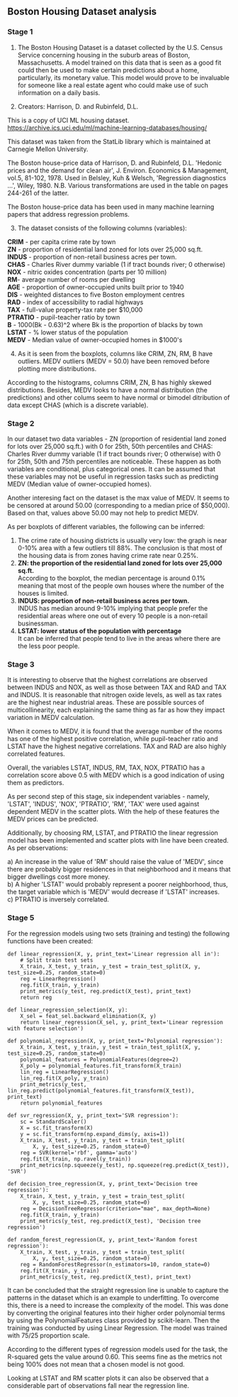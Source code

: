 ## Boston Housing Dataset analysis 

### Stage 1
1. The Boston Housing Dataset is a dataset collected by the U.S. Census Service concerning housing in the suburb areas of Boston, Massachusetts. A model trained on this data that is seen as a good fit could then be used to make certain predictions about a home, particularly, its monetary value. This model would prove to be invaluable for someone like a real estate agent who could make use of such information on a daily basis.

2. Creators: Harrison, D. and Rubinfeld, D.L.

This is a copy of UCI ML housing dataset.
https://archive.ics.uci.edu/ml/machine-learning-databases/housing/

This dataset was taken from the StatLib library which is maintained at Carnegie Mellon University.

The Boston house-price data of Harrison, D. and Rubinfeld, D.L. 'Hedonic
prices and the demand for clean air', J. Environ. Economics & Management,
vol.5, 81-102, 1978.   Used in Belsley, Kuh & Welsch, 'Regression diagnostics
...', Wiley, 1980.   N.B. Various transformations are used in the table on
pages 244-261 of the latter.

The Boston house-price data has been used in many machine learning papers that address regression
problems.  

3. The dataset consists of the following columns (variables):

<strong>CRIM</strong> - per capita crime rate by town <br>
<strong>ZN</strong> - proportion of residential land zoned for lots over 25,000 sq.ft. <br>
<strong>INDUS</strong> - proportion of non-retail business acres per town. <br>
<strong>CHAS</strong> - Charles River dummy variable (1 if tract bounds river; 0 otherwise) <br>
<strong>NOX</strong> - nitric oxides concentration (parts per 10 million) <br>
<strong>RM</strong>- average number of rooms per dwelling <br>
<strong>AGE</strong> - proportion of owner-occupied units built prior to 1940 <br>
<strong>DIS</strong> - weighted distances to five Boston employment centres <br>
<strong>RAD</strong> - index of accessibility to radial highways <br>
<strong>TAX</strong> - full-value property-tax rate per $10,000 <br>
<strong>PTRATIO</strong> - pupil-teacher ratio by town <br>
<strong>B</strong> - 1000(Bk - 0.63)^2 where Bk is the proportion of blacks by town <br>
<strong>LSTAT</strong> - % lower status of the population <br>
<strong>MEDV</strong> - Median value of owner-occupied homes in $1000's <br>

4. As it is seen from the boxplots, columns like CRIM, ZN, RM, B have outliers. MEDV outliers (MEDV = 50.0) have been removed before plotting more distributions.

According to the histograms, columns CRIM, ZN, B has highly skewed distributions. Besides, MEDV looks to have a normal distribution (the predictions) and other colums seem to have normal or bimodel ditribution of data except CHAS (which is a discrete variable).

### Stage 2

In our dataset two data variables - ZN (proportion of residential land zoned for lots over 25,000 sq.ft.) with 0 for 25th, 50th percentiles and CHAS: Charles River dummy variable (1 if tract bounds river; 0 otherwise) with 0 for 25th, 50th and 75th percentiles are noticeable. These happen as both variables are conditional, plus categorical ones. It can be assumed that these variables may not be useful in regression tasks such as predicting MEDV (Median value of owner-occupied homes).

Another interesing fact on the dataset is the max value of MEDV. It seems to be censored at around 50.00 (corresponding to a median price of $50,000). Based on that, values above 50.00 may not help to predict MEDV. 

As per boxplots of different variables, the following can be inferred:

1. The crime rate of housing districts is usually very low: the graph is near 0-10% area with a few outliers till 88%. The conclusion is that most of the housing data is from zones having crime rate near 0.25%.
2. <strong>ZN: the proportion of the residential land zoned for lots over 25,000 sq.ft.</strong> <br>
According to the boxplot, the median percentage is around 0.1% meaning that most of the people own houses where the number of the houses is limited.
3. <strong>INDUS: proportion of non-retail business acres per town.</strong><br>
INDUS has median around 9-10% implying that people prefer the residential areas where one out of every 10 people is a non-retail businessman.
4. <strong>LSTAT: lower status of the population with percentage </strong> <br>
It can be inferred that people tend to live in the areas where there are the less poor people.

### Stage 3

It is interesting to observe that the highest correlations are observed between INDUS and NOX, as well as those between TAX and RAD and TAX and INDUS. It is reasonable that nitrogen oxide levels, as well as tax rates are the highest near industrial areas. These are possible sources of multicollinearity, each explaining the same thing as far as how they impact variation in MEDV calculation.

When it comes to MEDV, it is found that the average number of the rooms has one of the highest positive correlation, while pupil-teacher ratio and LSTAT have the highest negative correlations. TAX and RAD are also highly correlated features.

Overall, the variables LSTAT, INDUS, RM, TAX, NOX, PTRATIO has a correlation score above 0.5 with MEDV which is a good indication of using them as predictors.

As per second step of this stage, six independent variables - namely, 'LSTAT', 'INDUS', 'NOX', 'PTRATIO', 'RM', 'TAX' were used against dependent MEDV in the scatter plots. With the help of these features the MEDV prices can be predicted. 

Additionally, by choosing RM, LSTAT, and PTRATIO the linear regression model has been implemented and scatter plots with line have been created. As per observations:

a) An increase in the value of 'RM' should raise the value of 'MEDV', since there are probably bigger residences in that neighborhood and it means that bigger dwellings cost more money. <br>
b) A higher 'LSTAT' would probably represent a poorer neighborhood, thus, the target variable which is 'MEDV' would decrease if 'LSTAT' increases. <br>
c) PTRATIO is inversely correlated.

### Stage 5

For the regression models using two sets (training and testing) the following functions have been created:

```
def linear_regression(X, y, print_text='Linear regression all in'):
    # Split train test sets
    X_train, X_test, y_train, y_test = train_test_split(X, y, test_size=0.25, random_state=0)
    reg = LinearRegression()
    reg.fit(X_train, y_train)
    print_metrics(y_test, reg.predict(X_test), print_text)
    return reg
```

```
def linear_regression_selection(X, y):
    X_sel = feat_sel.backward_elimination(X, y)
    return linear_regression(X_sel, y, print_text='Linear regression with feature selection')
```

```
def polynomial_regression(X, y, print_text='Polynomial regression'):
    X_train, X_test, y_train, y_test = train_test_split(X, y, test_size=0.25, random_state=0)
    polynomial_features = PolynomialFeatures(degree=2)
    X_poly = polynomial_features.fit_transform(X_train)
    lin_reg = LinearRegression()
    lin_reg.fit(X_poly, y_train)
    print_metrics(y_test, lin_reg.predict(polynomial_features.fit_transform(X_test)), print_text)
    return polynomial_features
```

```
def svr_regression(X, y, print_text='SVR regression'):
    sc = StandardScaler()
    X = sc.fit_transform(X)
    y = sc.fit_transform(np.expand_dims(y, axis=1))
    X_train, X_test, y_train, y_test = train_test_split(
        X, y, test_size=0.25, random_state=0)
    reg = SVR(kernel='rbf', gamma='auto')
    reg.fit(X_train, np.ravel(y_train))
    print_metrics(np.squeeze(y_test), np.squeeze(reg.predict(X_test)), 'SVR')
```

```
def decision_tree_regression(X, y, print_text='Decision tree regression'):
    X_train, X_test, y_train, y_test = train_test_split(
        X, y, test_size=0.25, random_state=0)
    reg = DecisionTreeRegressor(criterion="mae", max_depth=None)
    reg.fit(X_train, y_train)
    print_metrics(y_test, reg.predict(X_test), 'Decision tree regression')
```

```
def random_forest_regression(X, y, print_text='Random forest regression'):
    X_train, X_test, y_train, y_test = train_test_split(
        X, y, test_size=0.25, random_state=0)
    reg = RandomForestRegressor(n_estimators=10, random_state=0)
    reg.fit(X_train, y_train)
    print_metrics(y_test, reg.predict(X_test), print_text)
```

It can be concluded that the straight regression line is unable to capture the patterns in the dataset which is an example to underfitting. To overcome this, there is a need to increase the complexity of the model. This was done by converting the original features into their higher order polynomial terms by using the PolynomialFeatures class provided by scikit-learn. Then the training was conducted by using Linear Regression. The model was trained with 75/25 proportion scale.

According to the different types of regression models used for the task, the R-squared gets the value around 0.60. This seems fine as the metrics not being 100% does not mean that a chosen model is not good. 

Looking at LSTAT and RM scatter plots it can also be observed that a considerable part of observations fall near the regression line. 

